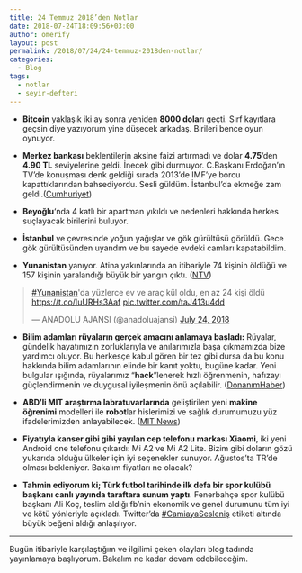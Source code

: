 ```yaml
---
title: 24 Temmuz 2018’den Notlar
date: 2018-07-24T18:09:56+03:00
author: omerify
layout: post
permalink: /2018/07/24/24-temmuz-2018den-notlar/
categories:
  - Blog
tags:
  - notlar
  - seyir-defteri
---
```


* **Bitcoin** yaklaşık iki ay sonra yeniden **8000 dolar**ı geçti. Sırf kayıtlara geçsin diye yazıyorum yine düşecek arkadaş. Birileri bence oyun oynuyor.

* **Merkez bankası** beklentilerin aksine faizi artırmadı ve dolar **4.75**‘den **4.90 TL** seviyelerine geldi. İnecek gibi durmuyor. C.Başkanı Erdoğan’ın TV’de konuşması denk geldiği sırada 2013’de IMF’ye borcu kapattıklarından bahsediyordu. Sesli güldüm. İstanbul’da ekmeğe zam geldi.(<a href="http://www.cumhuriyet.com.tr/haber/turkiye/1035460/istanbul_da_ekmege_buyuk_zam_.html" target="_blank" rel="noreferrer noopener nofollow">Cumhuriyet</a>)

* **Beyoğlu**‘nda 4 katlı bir apartman yıkıldı ve nedenleri hakkında herkes suçlayacak birilerini buluyor.

* **İstanbul** ve çevresinde yoğun yağışlar ve gök gürültüsü görüldü. Gece gök gürültüsünden uyandım ve bu sayede evdeki camları kapatabildim.
  
* **Yunanistan** yanıyor. Atina yakınlarında an itibariyle 74 kişinin öldüğü ve 157 kişinin yaralandığı büyük bir yangın çıktı. (<a href="https://www.ntv.com.tr/galeri/dunya/yunanistandaki-orman-yangininda-olu-sayisi-74e-yukseldi,U6pMoM-_nU2lBc6Usu3vBA" target="_blank" rel="noreferrer noopener nofollow">NTV</a>)

<blockquote class="twitter-tweet"><p lang="tr" dir="ltr"><a href="https://twitter.com/hashtag/Yunanistan?src=hash&amp;ref_src=twsrc%5Etfw">#Yunanistan</a>&#39;da yüzlerce ev ve araç kül oldu, en az 24 kişi öldü <a href="https://t.co/IuURHs3Aaf">https://t.co/IuURHs3Aaf</a> <a href="https://t.co/taJ413u4dd">pic.twitter.com/taJ413u4dd</a></p>&mdash; ANADOLU AJANSI (@anadoluajansi) <a href="https://twitter.com/anadoluajansi/status/1021642716827070464?ref_src=twsrc%5Etfw">July 24, 2018</a></blockquote> <script async src="https://platform.twitter.com/widgets.js" charset="utf-8"></script>

* **Bilim adamları rüyaların gerçek amacını anlamaya başladı:** Rüyalar, gündelik hayatımızın zorluklarıyla ve anılarımızla başa çıkmamızda bize yardımcı oluyor. Bu herkesçe kabul gören bir tez gibi dursa da bu konu hakkında bilim adamlarının elinde bir kanıt yoktu, bugüne kadar. Yeni bulgular ışığında, rüyalarımız “**hack**”lenerek hızlı öğrenmenin, hafızayı güçlendirmenin ve duygusal iyileşmenin önü açılabilir. (<a href="https://www.donanimhaber.com/diger-bilim-ve-teknoloji/haberleri/Bilim-adamlari-ruyalarin-gercek-amacini-anlamaya-basladi.htm" target="_blank" rel="noreferrer noopener nofollow">DonanımHaber</a>)

* **ABD’li MIT araştırma labratuvarlarında** geliştirilen yeni **makine öğrenimi** modelleri ile **robot**lar hislerimizi ve sağlık durumumuzu yüz ifadelerimizden anlayabilecek. (<a href="http://news.mit.edu/2018/helping-computers-perceive-human-emotions-0724" target="_blank" rel="noreferrer noopener nofollow">MIT News</a>)

* **Fiyatıyla kanser gibi gibi yayılan cep telefonu markası Xiaomi**, iki yeni Android one telefonu çıkardı: Mi A2 ve Mi A2 Lite. Bizim gibi doların gözü yukarıda olduğu ülkeler için iyi seçenekler sunuyor. Ağustos’ta TR’de olması bekleniyor. Bakalım fiyatları ne olacak?

* **Tahmin ediyorum ki; Türk futbol tarihinde ilk defa bir spor kulübü başkanı canlı yayında taraftara sunum yaptı**. Fenerbahçe spor kulübü başkanı Ali Koç, teslim aldığı fb’nin ekonomik ve genel durumunu tüm iyi ve kötü yönleriyle açıkladı. Twitter’da <a href="https://twitter.com/hashtag/CamiayaSesleni%C5%9F" target="_blank" rel="noreferrer noopener nofollow">#CamiayaSesleniş</a> etiketi altında büyük beğeni aldığı anlaşılıyor.

<hr />

Bugün itibariyle karşılaştığım ve ilgilimi çeken olayları blog tadında yayınlamaya başlıyorum. Bakalım ne kadar devam edebileceğim.